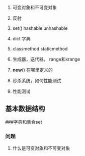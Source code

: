 1. 可变对象和不可变对象

2. 反射
3. set() hashable unhashable
4. dict 字典
5. classmethod  staticmethod
6. 生成器，迭代器。 range和xrange
7. __new__() 在哪里定义的
 
 1. 秒杀系统，如何性能测试
 2. 性能测试

## 基本数据结构
###字典和集合set
### 问题
1. 什么是可变对象和不可变对象
<!--stackedit_data:
eyJoaXN0b3J5IjpbMTM4MDMxNzg2NSwtNjMzMTIxMzcyLC0xNj
g3MDI5MTM2LC0yMDIzNTE2NDE2XX0=
-->